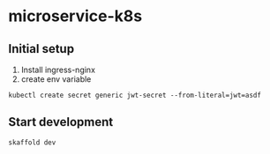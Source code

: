 # microservice-k8s

## Initial setup
1. Install ingress-nginx
2. create env variable
```
kubectl create secret generic jwt-secret --from-literal=jwt=asdf
```
## Start development
```
skaffold dev
```

